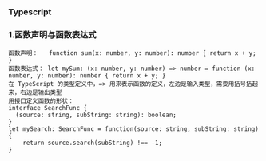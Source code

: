 ### Typescript

### 1.函数声明与函数表达式
    函数声明：   function sum(x: number, y: number): number { return x + y; }
    函数表达式： let mySum: (x: number, y: number) => number = function (x: number, y: number): number { return x + y; }
    在 TypeScript 的类型定义中，=> 用来表示函数的定义，左边是输入类型，需要用括号括起来，右边是输出类型
    用接口定义函数的形状：
    interface SearchFunc {
      (source: string, subString: string): boolean;
    }
    let mySearch: SearchFunc = function(source: string, subString: string) {
        return source.search(subString) !== -1;
    }
